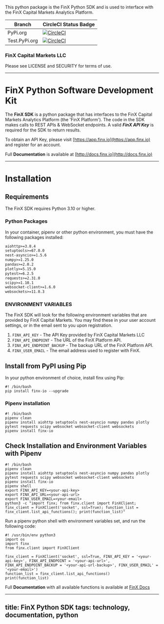 This python package is the FinX Python SDK and is used to interface with the FinX Capital Markets Analytics Platform.


| Branch | CircleCI Status Badge |
| ------ | -------------------- |
| PyPi.org | [![CircleCI](https://dl.circleci.com/status-badge/img/gh/FinX-IO/finx/tree/main.svg?style=svg&circle-token=a2c782bbf496cf79a9dbee9a41960601a56d28f7)](https://dl.circleci.com/status-badge/redirect/gh/FinX-IO/finx/tree/main) |
| Test.PyPi.org | [![CircleCI](https://dl.circleci.com/status-badge/img/gh/FinX-IO/finx/tree/dev.svg?style=svg&circle-token=a2c782bbf496cf79a9dbee9a41960601a56d28f7)](https://dl.circleci.com/status-badge/redirect/gh/FinX-IO/finx/tree/dev) |

### FinX Capital Markets LLC

Please see LICENSE and SECURITY for terms of use.

***

# FinX Python Software Development Kit

The **FinX SDK** is a python package that has interfaces to the FinX Capital Markets
Analytics Platform (the 'FinX Platform'). The code in the SDK makes calls to REST APIs 
& WebSocket endpoints. A valid ___FinX API Key___ is required for the SDK to return results.

To obtain an API Key, please visit [https://app.finx.io](https://app.finx.io) and register for an account.

Full **Documentation** is available at [http://docs.finx.io](http://docs.finx.io)

***

# Installation

## Requirements

The FinX SDK requires Python 3.10 or higher.

### Python Packages

In your container, pipenv or other python environment, you must have the following
packages installed:

```requirements.txt
aiohttp>=3.8.4
setuptools>=67.0.0
nest-asyncio>=1.5.6
numpy>=1.25.0
pandas>=2.0.2
plotly>=5.15.0
pytest>=6.2.5
requests>=2.31.0
scipy>=1.10.1
websocket-client>=1.6.0
websockets>=11.0.3
```

### ENVIRONMENT VARIABLES

The FinX SDK will look for the following environment variables that are provided by FinX Capital Markets. You may find these
in your user account settings, or in the email sent to you upon registration. 

1. `FINX_API_KEY` - The API Key provided by FinX Capital Markets LLC
2. `FINX_API_ENDPOINT` - The URL of the FinX Platform API.
3. `FINX_API_ENDPOINT_BACKUP` - The backup URL of the FinX Platform API.
4. `FINX_USER_EMAIL` - The email address used to register with FinX.

## Install from PyPI using Pip

In your python environment of choice, install finx using Pip:

    #! /bin/bash
    pip install finx-io --upgrade
    
### Pipenv installation

    #! /bin/bash
    pipenv clean
    pipenv install aiohttp setuptools nest-asyncio numpy pandas plotly pytest requests scipy websocket websocket-client websockets
    pipenv install finx-io 

## Check Installation and Environment Variables with Pipenv

    #! /bin/bash
    pipenv clean
    pipenv install aiohttp setuptools nest-asyncio numpy pandas plotly pytest requests scipy websocket websocket-client websockets
    pipenv install finx-io 
    pipenv shell
    export FINX_API_KEY=<your-api-key>
    export FINX_API_URL=<your-api-url>
    export FINX_USER_EMAIL=<your-email>
    python3 -c "import finx; from finx.client import FinXClient; finx_client = FinXClient('socket', ssl=True); function_list = finx_client.list_api_functions(); print(function_list)"

Run a pipenv python shell with environment variables set, and run the following code:
```python3
#! /usr/bin/env python3
import os
import finx
from finx.client import FinXClient

finx_client = FinXClient('socket', ssl=True, FINX_API_KEY = '<your-api-key>', FINX_API_ENDPOINT = '<your-api-url>', FINX_API_ENDPOINT_BACKUP = '<your-api-url-backup>', FINX_USER_EMAIL' = '<your-email>')
function_list = finx_client.list_api_functions()
print(function_list)
```
Full **Documentation** with all available functions is available at [FinX Docs](https://finx-capital-markets.gitbook.io/)

---
title: FinX Python SDK
tags: technology, documentation, python
---
